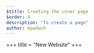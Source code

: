```yaml
---
$title: Creating the cover page
$order: 4
description: "To create a page"
author: bpaduch
---
```


+++
title = "New Website"
+++
